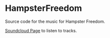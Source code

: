 HampsterFreedom
===============

Source code for the music for Hampster Freedom.

[Soundcloud Page](https://soundcloud.com/case-ryan-talbot) to listen to tracks.
